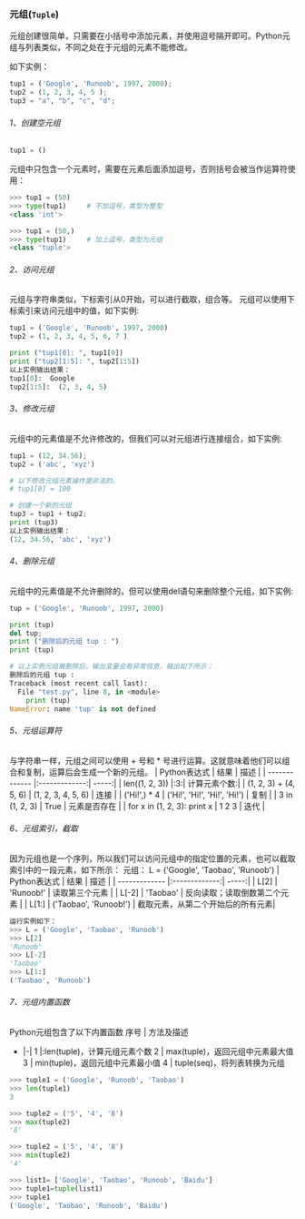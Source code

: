 ### 元组(```Tuple```)

元组创建很简单，只需要在小括号中添加元素，并使用逗号隔开即可。Python元组与列表类似，不同之处在于元组的元素不能修改。

如下实例：
```python
tup1 = ('Google', 'Runoob', 1997, 2000);
tup2 = (1, 2, 3, 4, 5 );
tup3 = "a", "b", "c", "d";
```

###### 1、创建空元组
```python
tup1 = ()
```
元组中只包含一个元素时，需要在元素后面添加逗号，否则括号会被当作运算符使用：
```python
>>> tup1 = (50)
>>> type(tup1)     # 不加逗号，类型为整型
<class 'int'>

>>> tup1 = (50,)
>>> type(tup1)     # 加上逗号，类型为元组
<class 'tuple'>
```

###### 2、访问元组
元组与字符串类似，下标索引从0开始，可以进行截取，组合等。
元组可以使用下标索引来访问元组中的值，如下实例:
```python
tup1 = ('Google', 'Runoob', 1997, 2000)
tup2 = (1, 2, 3, 4, 5, 6, 7 )

print ("tup1[0]: ", tup1[0])
print ("tup2[1:5]: ", tup2[1:5])
以上实例输出结果：
tup1[0]:  Google
tup2[1:5]:  (2, 3, 4, 5)
```

###### 3、修改元组
元组中的元素值是不允许修改的，但我们可以对元组进行连接组合，如下实例:
```python
tup1 = (12, 34.56);
tup2 = ('abc', 'xyz')

# 以下修改元组元素操作是非法的。
# tup1[0] = 100

# 创建一个新的元组
tup3 = tup1 + tup2;
print (tup3)
以上实例输出结果：
(12, 34.56, 'abc', 'xyz')
```


###### 4、删除元组
元组中的元素值是不允许删除的，但可以使用del语句来删除整个元组，如下实例:
```python
tup = ('Google', 'Runoob', 1997, 2000)

print (tup)
del tup;
print ("删除后的元组 tup : ")
print (tup)

# 以上实例元组被删除后，输出变量会有异常信息，输出如下所示：
删除后的元组 tup :
Traceback (most recent call last):
  File "test.py", line 8, in <module>
    print (tup)
NameError: name 'tup' is not defined
```

###### 5、元组运算符
与字符串一样，元组之间可以使用 + 号和 * 号进行运算。这就意味着他们可以组合和复制，运算后会生成一个新的元组。
| Python表达式        | 结果           | 描述  |
| ------------- |:-------------:| -----:|
| len((1, 2, 3)) |:3:| 计算元素个数:|
| (1, 2, 3) + (4, 5, 6)      | (1, 2, 3, 4, 5, 6) | 连接 |
| ('Hi!',) * 4      | ('Hi!', 'Hi!', 'Hi!', 'Hi!')      |   复制 |
| 3 in (1, 2, 3) | True      |    元素是否存在 |
| for x in (1, 2, 3): print x | 1 2 3      |    迭代 |


###### 6、元组索引，截取
因为元组也是一个序列，所以我们可以访问元组中的指定位置的元素，也可以截取索引中的一段元素，如下所示：
元组：
L = ('Google', 'Taobao', 'Runoob')
| Python表达式        | 结果           | 描述  |
| ------------- |:-------------:| -----:|
| L[2]      | 'Runoob!' | 读取第三个元素 |
| L[-2]      | 'Taobao'      |   反向读取；读取倒数第二个元素 |
| L[1:] | ('Taobao', 'Runoob!')      |    截取元素，从第二个开始后的所有元素|

```python
运行实例如下：
>>> L = ('Google', 'Taobao', 'Runoob')
>>> L[2]
'Runoob'
>>> L[-2]
'Taobao'
>>> L[1:]
('Taobao', 'Runoob')
```

###### 7、元组内置函数
Python元组包含了以下内置函数
序号        | 方法及描述
 - |-|
1 |:len(tuple)，计算元组元素个数
2      | max(tuple)，返回元组中元素最大值
3      | min(tuple)，返回元组中元素最小值
4 | tuple(seq)，将列表转换为元组

```python
>>> tuple1 = ('Google', 'Runoob', 'Taobao')
>>> len(tuple1)
3

>>> tuple2 = ('5', '4', '8')
>>> max(tuple2)
'8'

>>> tuple2 = ('5', '4', '8')
>>> min(tuple2)
'4'

>>> list1= ['Google', 'Taobao', 'Runoob', 'Baidu']
>>> tuple1=tuple(list1)
>>> tuple1
('Google', 'Taobao', 'Runoob', 'Baidu')
```
